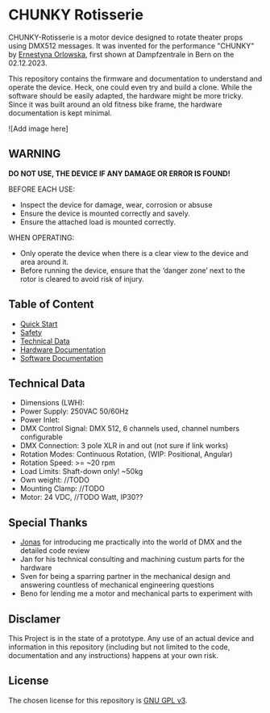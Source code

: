 # CHUNKY Rotisserie

CHUNKY-Rotisserie is a motor device designed to rotate theater props using DMX512 messages. It was invented for the performance "CHUNKY" by [Ernestyna Orlowska](https://www.ernestynaorlowska.ch), first shown at Dampfzentrale in Bern on the 02.12.2023.

This repository contains the firmware and  documentation to understand and operate the device. Heck, one could even try and build a clone. While the software should be easily adapted, the hardware might be more tricky. Since it was built around an old fitness bike frame, the hardware documentation is kept minimal.

![Add image here]

## WARNING

**DO NOT USE, THE DEVICE IF ANY DAMAGE OR ERROR IS FOUND!**

BEFORE EACH USE:

- Inspect the device for damage, wear, corrosion or absuse
- Ensure the device is mounted correctly and savely.
- Ensure the attached load is mounted correctly.

WHEN OPERATING:

- Only operate the device when there is a clear view to the device and area around it.
- Before running the device, ensure that the ‘danger zone’ next to the rotor is cleared to avoid risk of injury.

## Table of Content

- [Quick Start](/docs/quickstart.md)
- [Safety](/docs/safety.md)
- [Technical Data](#technical-data)
- [Hardware Documentation](/docs/hardware.md)
- [Software Documentation](/docs/software.md)

## Technical Data

- Dimensions (LWH):
- Power Supply: 250VAC 50/60Hz
- Power Inlet:
- DMX Control Signal: DMX 512, 6 channels used, channel numbers configurable
- DMX Connection: 3 pole XLR in and out (not sure if link works)
- Rotation Modes: Continuous Rotation, (WIP: Positional, Angular)
- Rotation Speed: >= ~20 rpm
- Load Limits: Shaft-down only! ~50kg
- Own weight: //TODO
- Mounting Clamp: //TODO
- Motor: 24 VDC, //TODO Watt, IP30??

## Special Thanks

- [Jonas](httsp://www.github.com/jonasfehr) for introducing me practically into the world of DMX and the detailed code review
- Jan for his technical consulting and machining custum parts for the hardware
- Sven for being a sparring partner in the mechanical design and answering countless of mechanical engineering questions
- Beno for lending me a motor and mechanical parts to experiment with

## Disclamer

This Project is in the state of a prototype. Any use of an actual device and information in this repository (including but not limited to the code, documentation and any instructions) happens at your own risk.

## License

The chosen license for this repository is [GNU GPL v3](https://www.gnu.org/licenses/gpl-3.0.html).
